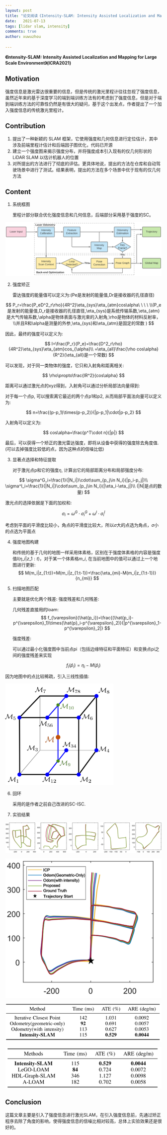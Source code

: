 ```yaml
---
layout: post
title: "论文阅读《Intensity-SLAM: Intensity Assisted Localization and Mapping for Large Scale Environment》"
date:   2021-07-13
tags: [lidar slam, intensity]
comments: true
author: xuwuzhou

---
```




<!-- more -->

**《Intensity-SLAM: Intensity Assisted Localization and Mapping for Large Scale Environment》(ICRA2021)**

## Motivation

   强度信息是激光雷达很重要的信息，但是传统的激光里程计往往忽视了强度信息，虽然近年来的基于深度学习的端到端训练方法有的考虑到了强度信息，但是对于端到端训练方法的可靠性仍然是有很大的疑问，基于这个出发点，作者提出了一个加入强度信息的传统激光里程计。

## Contribution

1. 提出了一种新颖的 SLAM 框架，它使用强度和几何信息进行定位估计，其中涉及前端里程计估计和后端因子图优化，代码已开源
2. 建立一个强度图来揭示强度分布，并将强度成本引入现有的仅几何形状的 LiDAR SLAM 以估计机器人的位置
3. 对所提出的方法进行了彻底的评估。更具体地说，提出的方法在仓库和自动驾驶场景中进行了测试。结果表明，提出的方法在多个场景中优于现有的仅几何方法

## Content

1. 系统框图

   里程计部分联合优化强度信息和几何信息，后端部分采用基于强度的SC。

![论文37图片1](../images/论文37图片1.png)


2. 强度矫正

   雷达强度的能量值可以定义为:(Pe是发射的能量值,Dr是接收器的孔径直径)

$$
P_r=\frac{P_eD^2_r\rho}{4R^2}\eta_{sys}\eta_{atm}cos\alpha\ \ \ \ \\(P_e是发射的能量值,D_r是接收器的孔径直径,\eta_{sys}是系统传输系数,\eta_{atm}是大气传输系数,\alpha是物体表面与激光束的入射角,\rho是物体的材料反射率，\\并且R和\alpha是测量的外参,\eta_{sys}和\eta_{atm}是固定的常数
)
$$

   因此，最终的强度可以定义为:

$$
I=\frac{P_r}{P_e}=\frac{D^2_r\rho}{4R^2}\eta_{sys}\eta_{atm}cos_{\alpha}\\
=\eta_{all}\frac{\rho cos\alpha}{R^2}(\eta_{all}是一个常数)
$$

   可以发现，对于同一类物体的强度，它只和入射角和距离相关:

$$
\rho\propto\frac{IR^2}{cos\alpha}
$$

   距离可以通过激光点的xyz得到，入射角可以通过分析局部法向量得到:

   对于每一个点p, 可以搜索离它最近的两个点p1和p2, 从而局部平面法向量可以定义为:

$$
n=\frac{(p-p_1)\times(p-p_2)}{|p-p_1|\cdot|p-p_2}
$$

   入射角可以定义为:

$$
cos\alpha=\frac{p^T\cdot n}{|p|}
$$

   最后，可以获得一个矫正的激光雷达强度，即将从设备中获得的强度除去角度值.(可以去掉强度比较低的点，因为这种点的信噪比低)

3. 显著点选择和特征提取

   对于激光点p和它的强度$\eta$, 计算出它的局部距离分布和局部强度分布:

$$
\sigma^G_i=\frac{1}{|N_i|}\cdot\sum_{p_j\in N_i}(|p_i-p_j|)\\
\sigma^I_i=\frac{1}{|N_i|}\cdot\sum_{p_j\in N_i}(|\eta_i-\eta_j|)\\
(|N|是点的数量)
$$

   激光点的选择依据是下面的加权和:

$$
\sigma_i=\omega^G\cdot\sigma^G_i+\omega^I\cdot\sigma^I_i
$$

   考虑到平面的平滑度比较小，角点的平滑度比较大，所以$\sigma$大的点选为角点，$\sigma$小的点选为平面点

4. 强度地图构建

   和传统的基于几何的地图一样采用体素格，区别在于强度体素格的内容是强度值$I(\eta\_i|z\_{1:t})$，对于某一个体素格$m\_i$, 在当前地图中的值可以通过上一个地图进行更新:
$$
M(m_i|z_{1:t})=M(m_i|z_{1:t-1})+\frac{\eta_{mi}-M(m_i|z_{1:t-1})}{n_{mi}}
$$

5. 扫描地图匹配

   主要就是优化两个残差: 强度残差和几何残差:
   
   几何残差直接用的loam:
$$
f_{\varepsilon}(\hat{p_i})=\frac{(\hat{p_i}-p^{\varepsilon}_1)\times(\hat{p}_i-p^{\varepsilon}_2)}{|p^{\varepsilon}_1-p^{\varepsilon}_2|}
$$

   强度残差:

   可以通过最小化强度图中当前点pi（包括边缘特征和平面特征）和变换点pi之间的强度残差来实现

$$
f_I(\hat{p}_i)=\eta_i-M(\hat{p}_i)
$$

   因为地图中的点比较稀疏，引入三线性插值:

![论文37图片2](../images/论文37图片2.png)

6. 回环

   采用的是作者之前自己改进的SC-ISC.
   
7. 实验结果

![论文37图片3](../images/论文37图片3.png)

![论文37图片4](../images/论文37图片4.png)

![论文37图片5](../images/论文37图片5.png)

![论文37图片6](../images/论文37图片6.png)

## Conclusion

   这篇文章主要是引入了强度信息进行激光SLAM，在引入强度信息前，先通过矫正程序去除了角度的影响，使得强度信息的信噪比相对较高，总体上实验效果还是很好的。

